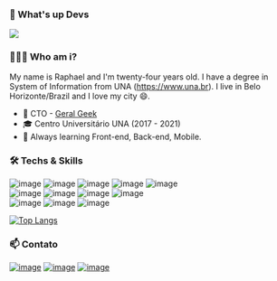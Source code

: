 ### 👋 What's up Devs 
![](https://komarev.com/ghpvc/?username=raphaeldcout)

### 👨🏻‍💻 Who am i? 

My name is Raphael and I'm twenty-four years old. I have a degree in System of Information from UNA (https://www.una.br). I live in Belo Horizonte/Brazil and I love my city 😄. 

- 🚀 CTO - [Geral Geek](https://geralgeek.com.br/)
- 🎓 Centro Universitário UNA (2017 - 2021)
- 🌱 Always learning Front-end, Back-end, Mobile.

### 🛠  Techs & Skills
![image](https://img.shields.io/badge/JavaScript-F7DF1E?style=for-the-badge&logo=javascript&logoColor=black)
![image](https://img.shields.io/badge/TypeScript-007ACC?style=for-the-badge&logo=typescript&logoColor=white)
![image](https://img.shields.io/badge/React_Native-20232A?style=for-the-badge&logo=react&logoColor=61DAFB)
![image](https://img.shields.io/badge/React_JS-20232A?style=for-the-badge&logo=react&logoColor=61DAFB)
![image](https://img.shields.io/badge/Vue.js-35495E?style=for-the-badge&logo=vue.js&logoColor=4FC08D)
<br />
![image](https://img.shields.io/badge/Node_JS-FFFFFF?style=for-the-badge&logo=node.js&logoColor=4aa559)
![image](https://img.shields.io/badge/Express_JS-FFFFFF?style=for-the-badge&logo=node.js&logoColor=4aa559)
![image](https://img.shields.io/badge/PHP-171717?style=for-the-badge&logo=php&logoColor=white)
![image](https://img.shields.io/badge/Laravel-FF2D20?style=for-the-badge&logo=laravel&logoColor=white)
<br />
![image](https://img.shields.io/badge/Docker-2391e6?style=for-the-badge&logo=docker&logoColor=white)
![image](https://img.shields.io/badge/Kubernetes-2652de?style=for-the-badge&logo=kubernetes&logoColor=white)
![image](https://img.shields.io/badge/AWS-223040?style=for-the-badge&logo=amazon&logoColor=white)
<br />

[![Top Langs](https://github-readme-stats.vercel.app/api/top-langs/?username=raphaeldcout&layout=compact&theme=dark)](https://github.com/anuraghazra/github-readme-stats)

### 📫 Contato
[![image](https://img.shields.io/badge/LinkedIn-0077B5?style=for-the-badge&logo=linkedin&logoColor=white)](https://www.linkedin.com/in/raphael-douglas-71375215a/)
[![image](https://img.shields.io/badge/Instagram-E4405F?style=for-the-badge&logo=instagram&logoColor=white)](https://www.instagram.com/raphaeldcout/)
[![image](https://img.shields.io/badge/Gmail-D14836?style=for-the-badge&logo=gmail&logoColor=white)](mailto:contato.raphaeldcout@gmail.com)

